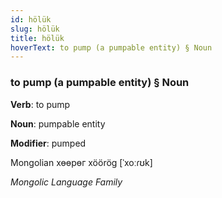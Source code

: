 ```yaml
---
id: hölük
slug: hölük
title: hölük
hoverText: to pump (a pumpable entity) § Noun
---
```


### to pump (a pumpable entity) § Noun

**Verb**: to pump

**Noun**: pumpable entity

**Modifier**: pumped

Mongolian хөөрөг xöörög [ˈxoːɾʊk]

*Mongolic Language Family*